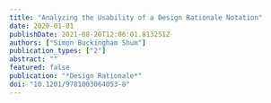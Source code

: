 ```yaml
---
title: "Analyzing the Usability of a Design Rationale Notation"
date: 2020-01-01
publishDate: 2021-08-20T12:06:01.813251Z
authors: ["Simon Buckingham Shum"]
publication_types: ["2"]
abstract: ""
featured: false
publication: "*Design Rationale*"
doi: "10.1201/9781003064053-8"
---
```


